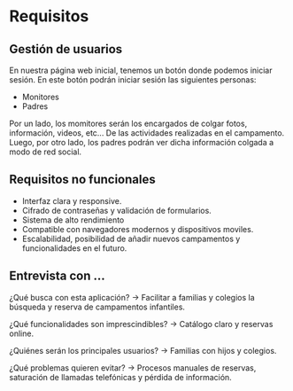 # Requisitos

## Gestión de usuarios

En nuestra página web inicial, tenemos un botón donde podemos iniciar sesión. En este botón podrán iniciar sesión las siguientes personas:
- Monitores
- Padres

Por un lado, los momitores serán los encargados de colgar fotos, información, videos, etc... De las actividades realizadas en el campamento. Luego, por otro lado, los padres podrán ver dicha información colgada a modo de red social.

## Requisitos no funcionales

- Interfaz clara y responsive.
- Cifrado de contraseñas y validación de formularios.
- Sistema de alto rendimiento
- Compatible con navegadores modernos y dispositivos moviles.
- Escalabilidad, posibilidad de añadir nuevos campamentos y funcionalidades en el futuro.

## Entrevista con ...

¿Qué busca con esta aplicación? → Facilitar a familias y colegios la búsqueda y reserva de campamentos infantiles.

¿Qué funcionalidades son imprescindibles? → Catálogo claro y reservas online.

¿Quiénes serán los principales usuarios? → Familias con hijos y colegios.

¿Qué problemas quieren evitar? → Procesos manuales de reservas, saturación de llamadas telefónicas y pérdida de información.